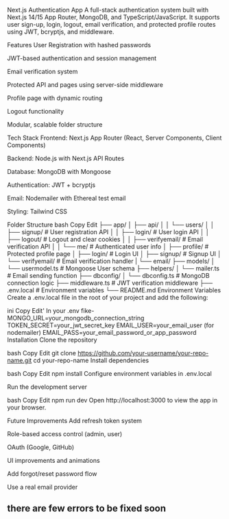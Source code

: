 Next.js Authentication App
A full-stack authentication system built with Next.js 14/15 App Router, MongoDB, and TypeScript/JavaScript. It supports user sign-up, login, logout, email verification, and protected profile routes using JWT, bcryptjs, and middleware.

Features
User Registration with hashed passwords

JWT-based authentication and session management

Email verification system

Protected API and pages using server-side middleware

Profile page with dynamic routing

Logout functionality

Modular, scalable folder structure

Tech Stack
Frontend: Next.js App Router (React, Server Components, Client Components)

Backend: Node.js with Next.js API Routes

Database: MongoDB with Mongoose

Authentication: JWT + bcryptjs

Email: Nodemailer with Ethereal test email

Styling: Tailwind CSS

Folder Structure
bash
Copy
Edit
├── app/
│   ├── api/
│   │   └── users/
│   │       ├── signup/        # User registration API
│   │       ├── login/         # User login API
│   │       ├── logout/        # Logout and clear cookies
│   │       ├── verifyemail/   # Email verification API
│   │       └── me/            # Authenticated user info
│   ├── profile/               # Protected profile page
│   ├── login/                 # Login UI
│   ├── signup/                # Signup UI
│   └── verifyemail/           # Email verification handler
|   └── email/
├── models/
│   └── usermodel.ts          # Mongoose User schema
├── helpers/
│   └── mailer.ts             # Email sending function
├── dbconfig/
│   └── dbconfig.ts           # MongoDB connection logic
├── middleware.ts             # JWT verification middleware
├── .env.local                # Environment variables
└── README.md
Environment Variables
Create a .env.local file in the root of your project and add the following:

ini
Copy
Edit'
In your .env fike-
MONGO_URL=your_mongodb_connection_string
TOKEN_SECRET=your_jwt_secret_key
EMAIL_USER=your_email_user (for nodemailer)
EMAIL_PASS=your_email_password_or_app_password
Installation
Clone the repository

bash
Copy
Edit
git clone https://github.com/your-username/your-repo-name.git
cd your-repo-name
Install dependencies

bash
Copy
Edit
npm install
Configure environment variables in .env.local

Run the development server

bash
Copy
Edit
npm run dev
Open http://localhost:3000 to view the app in your browser.

Future Improvements
Add refresh token system

Role-based access control (admin, user)

OAuth (Google, GitHub)

UI improvements and animations

Add forgot/reset password flow

Use a real email provider 

## there are few errors to be fixed soon
